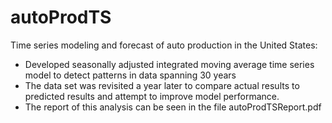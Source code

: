 # autoProdTS

Time series modeling and forecast of auto production in the United States:

- Developed seasonally adjusted integrated moving average time series model to detect patterns in data spanning 30 years
- The data set was revisited a year later to compare actual results to predicted results and attempt to improve model performance.
- The report of this analysis can be seen in the file autoProdTSReport.pdf 
